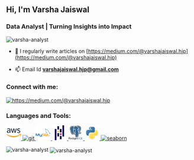 <h2 align="left">Hi, I'm Varsha Jaiswal</h2>
<h3 align="left">Data Analyst | Turning Insights into Impact</h3>

<p align="left"> <img src="https://komarev.com/ghpvc/?username=varsha-analyst&label=Profile%20views&color=0e75b6&style=flat" alt="varsha-analyst" /> </p>

- 📝 I regularly write articles on [https://medium.com/@varshajaiswal.hjp](https://medium.com/@varshajaiswal.hjp)

- 📫 Email Id **varshajaiswal.hjp@gmail.com**

<h3 align="left">Connect with me:</h3>
<p align="left">
<a href="https://linkedin.com/in/https://medium.com/@varshajaiswal.hjp" target="blank"><img align="center" src="https://raw.githubusercontent.com/rahuldkjain/github-profile-readme-generator/master/src/images/icons/Social/linked-in-alt.svg" alt="https://medium.com/@varshajaiswal.hjp" height="30" width="40" /></a>
</p>

<h3 align="left">Languages and Tools:</h3>
<p align="left"> <a href="https://aws.amazon.com" target="_blank" rel="noreferrer"> <img src="https://raw.githubusercontent.com/devicons/devicon/master/icons/amazonwebservices/amazonwebservices-original-wordmark.svg" alt="aws" width="40" height="40"/> </a> <a href="https://git-scm.com/" target="_blank" rel="noreferrer"> <img src="https://www.vectorlogo.zone/logos/git-scm/git-scm-icon.svg" alt="git" width="40" height="40"/> </a> <a href="https://www.mysql.com/" target="_blank" rel="noreferrer"> <img src="https://raw.githubusercontent.com/devicons/devicon/master/icons/mysql/mysql-original-wordmark.svg" alt="mysql" width="40" height="40"/> </a> <a href="https://pandas.pydata.org/" target="_blank" rel="noreferrer"> <img src="https://raw.githubusercontent.com/devicons/devicon/2ae2a900d2f041da66e950e4d48052658d850630/icons/pandas/pandas-original.svg" alt="pandas" width="40" height="40"/> </a> <a href="https://www.postgresql.org" target="_blank" rel="noreferrer"> <img src="https://raw.githubusercontent.com/devicons/devicon/master/icons/postgresql/postgresql-original-wordmark.svg" alt="postgresql" width="40" height="40"/> </a> <a href="https://www.python.org" target="_blank" rel="noreferrer"> <img src="https://raw.githubusercontent.com/devicons/devicon/master/icons/python/python-original.svg" alt="python" width="40" height="40"/> </a> <a href="https://seaborn.pydata.org/" target="_blank" rel="noreferrer"> <img src="https://seaborn.pydata.org/_images/logo-mark-lightbg.svg" alt="seaborn" width="40" height="40"/> </a> </p>

<p><img align="left" src="https://github-readme-stats.vercel.app/api/top-langs?username=varsha-analyst&show_icons=true&locale=en&layout=compact" alt="varsha-analyst" /></p>

<p>&nbsp;<img align="center" src="https://github-readme-stats.vercel.app/api?username=varsha-analyst&show_icons=true&locale=en" alt="varsha-analyst" /></p>
